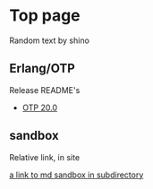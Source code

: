 # Top page

Random text by shino

## Erlang/OTP

Release README's

- [OTP 20.0](erlang/release-readme/otp_src_20.0.readme.txt)

## sandbox

Relative link, in site

[a link to md sandbox in subdirectory](sandbox/markdown-sandbox.md)

